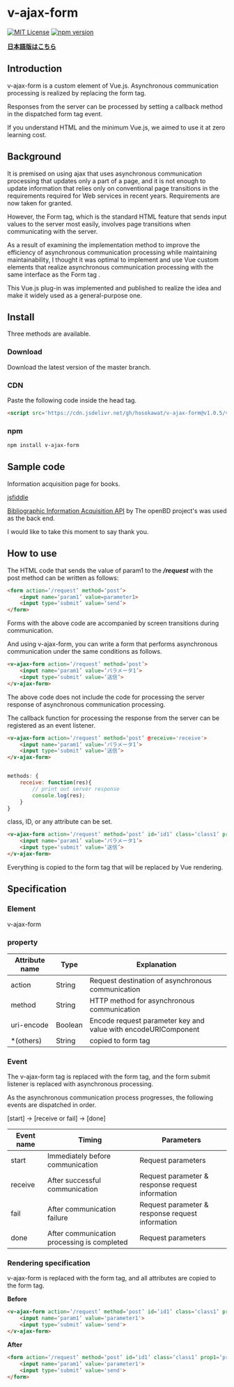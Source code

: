 # v-ajax-form
[![MIT License](http://img.shields.io/badge/license-MIT-blue.svg?style=flat)](LICENSE)
[![npm version](https://badge.fury.io/js/v-ajax-form.svg)](https://badge.fury.io/js/v-ajax-form)

**[日本語版はこちら](README.md)**

## Introduction

v-ajax-form is a custom element of Vue.js. Asynchronous communication processing is realized by replacing the form tag.


Responses from the server can be processed by setting a callback method in the dispatched form tag event.


If you understand HTML and the minimum Vue.js, we aimed to use it at zero learning cost.

## Background
It is premised on using ajax that uses asynchronous communication processing that updates only a part of a page, and it is not enough to update information that relies only on conventional page transitions in the requirements required for Web services in recent years. Requirements are now taken for granted.


However, the Form tag, which is the standard HTML feature that sends input values ​​to the server most easily, involves page transitions when communicating with the server.


As a result of examining the implementation method to improve the efficiency of asynchronous communication processing while maintaining maintainability, I thought it was optimal to implement and use Vue custom elements that realize asynchronous communication processing with the same interface as the Form tag .


This Vue.js plug-in was implemented and published to realize the idea and make it widely used as a general-purpose one.

## Install

Three methods are available. 

### Download
Download the latest version of the master branch.

### CDN
Paste the following code inside the head tag.
``` html
<script src='https://cdn.jsdelivr.net/gh/hosokawat/v-ajax-form@v1.0.5/v-ajax-form.min.js'></script>
```

### npm

``` bash
npm install v-ajax-form
```


## Sample code

Information acquisition page for books.


[jsfiddle](https://jsfiddle.net/hosokawat/tfhn2cp3/)


[Bibliographic Information Acquisition API](https://openbd.jp) by The openBD project's  was used as the back end.


I would like to take this moment to say thank you.

## How to use

The HTML code that sends the value of param1 to the ***/request*** with the post method can be written as follows:

``` html
<form action=‘/request’ method=‘post’>
    <input name=‘param1’ value=parameter1>
    <input type=‘submit’ value=‘send’>
</form>
```
Forms with the above code are accompanied by screen transitions during communication.


And using v-ajax-form, you can write a form that performs asynchronous communication under the same conditions as follows.

``` html
<v-ajax-form action=‘/request’ method=‘post’>
    <input name=‘param1’ value=‘パラメータ1’>
    <input type=‘submit’ value=‘送信’>
</v-ajax-form>
```

The above code does not include the code for processing the server response of asynchronous communication processing.


The callback function for processing the response from the server can be registered as an event listener.


``` html
<v-ajax-form action=‘/request’ method=‘post’ @receive='receive'>
    <input name=‘param1’ value=‘パラメータ1’>
    <input type=‘submit’ value=‘送信’>
</v-ajax-form>
```

``` javascript

methods: {
    receive: function(res){
        // print out server response
        console.log(res);
    }
}
```

class, ID, or any attribute can be set.

``` html
<v-ajax-form action=‘/request’ method=‘post’ id=‘id1’ class=‘class1’ prop1=‘prop1’>
    <input name=‘param1’ value=‘パラメータ1’>
    <input type=‘submit’ value=‘送信’>
</v-ajax-form>
```

Everything is copied to the form tag that will be replaced by Vue rendering.

## Specification

### Element
v-ajax-form

### property

|Attribute name|Type|Explanation|
|-------|----------|----------|
|action|String|Request destination of asynchronous communication|
|method|String|HTTP method for asynchronous communication|
|uri-encode|Boolean|Encode request parameter key and value with encodeURIComponent|
|*(others)|String|copied to form tag|

### Event
The v-ajax-form tag is replaced with the form tag, and the form submit listener is replaced with asynchronous processing.


As the asynchronous communication process progresses, the following events are dispatched in order.

[start] -> [receive or fail] -> [done]

|Event name|Timing|Parameters|
|-------|----------|----------|
|start|Immediately before communication|Request parameters|
|receive|After successful communication|Request parameter & response request information|
|fail|After communication failure|Request parameter & response request information|
|done|After communication processing is completed|Request parameters|


### Rendering specification
v-ajax-form is replaced with the form tag, and all attributes are copied to the form tag.

**Before**
``` html
<v-ajax-form action=‘/request’ method=‘post’ id=‘id1’ class=‘class1’ prop1=‘prop1’>
    <input name=‘param1’ value='parameter1'>
    <input type=‘submit’ value='send'>
</v-ajax-form>
```
**After**
``` html
<form action=‘/request’ method=‘post’ id=‘id1’ class=‘class1’ prop1=‘prop1’>
    <input name=‘param1’ value='parameter1'>
    <input type=‘submit’ value='send'>
</form>
```
